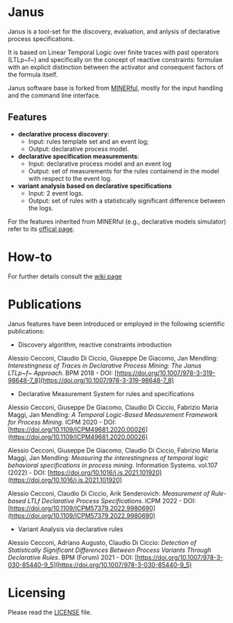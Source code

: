 Janus
=========================
Janus is a tool-set for the discovery, evaluation, and anlysis of declarative process specifications.

It is based on Linear Temporal Logic over finite traces with past operators (LTLp~f~) and specifically on the concept  of reactive constraints: formulae with an explicit distinction between the activator and consequent factors of the formula itself.

Janus software base is forked from [MINERful](https://github.com/cdc08x/MINERful), mostly for the input handling and the command line interface.

Features
---------------------------------------
- **declarative process discovery**: 
	- Input: rules template set and an event log;
	- Output: declarative process model.
- **declarative specification measurements**: 
	- Input: declarative process model and an event log
	- Output: set of measurements for the rules containend in the model with respect to the event log.
- **variant analysis based on declarative specifications**
	- Input: 2 event logs.
	- Output: set of rules with a statistically significant difference between the logs.

For the features inherited from MINERful (e.g., declarative models simulator) refer to its [offical page](https://github.com/cdc08x/MINERful).


How-to
=========================

For further details consult the [wiki page](https://github.com/Oneiroe/Janus/wiki) 


Publications
=========================
Janus features have been introduced or employed in the following scientific publications:

- Discovery algorithm, reactive constraints introduction

Alessio Cecconi, Claudio Di Ciccio, Giuseppe De Giacomo, Jan Mendling:
*Interestingness of Traces in Declarative Process Mining: The Janus LTLp~f~ Approach*. BPM 2018
	- DOI: [https://doi.org/10.1007/978-3-319-98648-7_8](https://doi.org/10.1007/978-3-319-98648-7_8)

- Declarative Measurement System for rules and specifications

Alessio Cecconi, Giuseppe De Giacomo, Claudio Di Ciccio, Fabrizio Maria Maggi, Jan Mendling:
*A Temporal Logic-Based Measurement Framework for Process Mining*. ICPM 2020
	- DOI: [https://doi.org/10.1109/ICPM49681.2020.00026](https://doi.org/10.1109/ICPM49681.2020.00026)

Alessio Cecconi, Giuseppe De Giacomo, Claudio Di Ciccio, Fabrizio Maria Maggi, Jan Mendling:
*Measuring the interestingness of temporal logic behavioral specifications in process mining*. Information Systems. vol.107 (2022)
	- DOI: [https://doi.org/10.1016/j.is.2021.101920](https://doi.org/10.1016/j.is.2021.101920)

Alessio Cecconi, Claudio Di Ciccio, Arik Senderovich:
*Measurement of Rule-based LTLf Declarative Process Specifications*. ICPM 2022
	- DOI: [https://doi.org/10.1109/ICPM57379.2022.9980690](https://doi.org/10.1109/ICPM57379.2022.9980690)

- Variant Analysis via declarative rules

Alessio Cecconi, Adriano Augusto, Claudio Di Ciccio:
*Detection of Statistically Significant Differences Between Process Variants Through Declarative Rules*. BPM (Forum) 2021
	- DOI: [https://doi.org/10.1007/978-3-030-85440-9_5](https://doi.org/10.1007/978-3-030-85440-9_5)


Licensing
=========================
Please read the [LICENSE](https://github.com/Oneiroe/MINERful/blob/master/LICENSE) file.

